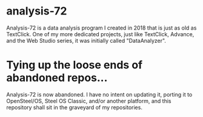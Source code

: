 # analysis-72
Analysis-72 is a data analysis program I created in 2018 that is just as old as TextClick. One of my more dedicated projects, just like TextClick, Advance, and the Web Studio series, it was initially called "DataAnalyzer".

# Tying up the loose ends of abandoned repos...

Analysis-72 is now abandoned. I have no intent on updating it, porting it to OpenSteel/OS, Steel OS Classic, and/or another platform, and this repository shall sit in the graveyard of my repositories.
